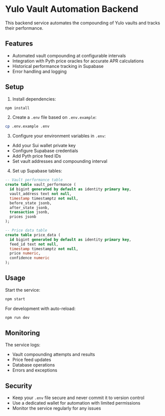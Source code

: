 # Yulo Vault Automation Backend

This backend service automates the compounding of Yulo vaults and tracks their performance.

## Features

- Automated vault compounding at configurable intervals
- Integration with Pyth price oracles for accurate APR calculations
- Historical performance tracking in Supabase
- Error handling and logging

## Setup

1. Install dependencies:
```bash
npm install
```

2. Create a `.env` file based on `.env.example`:
```bash
cp .env.example .env
```

3. Configure your environment variables in `.env`:
- Add your Sui wallet private key
- Configure Supabase credentials
- Add Pyth price feed IDs
- Set vault addresses and compounding interval

4. Set up Supabase tables:
```sql
-- Vault performance table
create table vault_performance (
  id bigint generated by default as identity primary key,
  vault_address text not null,
  timestamp timestamptz not null,
  before_state jsonb,
  after_state jsonb,
  transaction jsonb,
  prices jsonb
);

-- Price data table
create table price_data (
  id bigint generated by default as identity primary key,
  feed_id text not null,
  timestamp timestamptz not null,
  price numeric,
  confidence numeric
);
```

## Usage

Start the service:
```bash
npm start
```

For development with auto-reload:
```bash
npm run dev
```

## Monitoring

The service logs:
- Vault compounding attempts and results
- Price feed updates
- Database operations
- Errors and exceptions

## Security

- Keep your `.env` file secure and never commit it to version control
- Use a dedicated wallet for automation with limited permissions
- Monitor the service regularly for any issues 